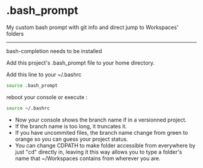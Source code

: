 # .bash_prompt
My custom bash prompt with git info and direct jump to Workspaces' folders

----------------------------

bash-completion needs to be installed

Add this project's .bash_prompt file to your home directory.

Add this line to your ~/.bashrc
```bash
source .bash_prompt
```

reboot your console or execute :
```bash
source ~/.bashrc
```

* Now your console shows the branch name if in a versionned project.
* If the branch name is too long, it truncates it.
* If you have uncommited files, the branch name change from green to orange so you can guess your project status.
* You can change CDPATH to make folder accessible from everywhere by just "cd" directly in, leaving it this way allows you to type a folder's name that ~/Workspaces contains from wherever you are.
